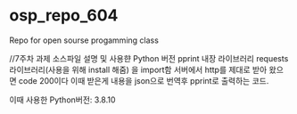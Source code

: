 # osp_repo_604
Repo for open sourse progamming class

//7주차 과제 소스파일 설명 및 사용햔 Python 버전
pprint 내장 라이브러리
requests 라이브러리(사용을 위해 install 해줌)
을 import함
서버에서 http를 제대로 받아 왔으면 code 200이다
이때 받은게 내용을 json으로 번역후 pprint로 출력하는 코드.

이때 사용한 Python버전: 3.8.10
